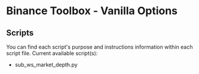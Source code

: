 # Binance Toolbox - Vanilla Options

## Scripts
You can find each script's purpose and instructions information within each script file.
Current available script(s):

- sub_ws_market_depth.py
